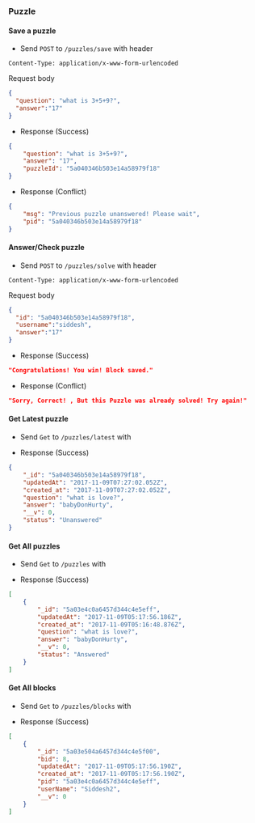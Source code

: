 ### Puzzle 

#### Save a puzzle 

* Send `POST` to `/puzzles/save` with 
header
```
Content-Type: application/x-www-form-urlencoded
```
Request body 
```json
{
  "question": "what is 3+5+9?",
  "answer":"17"
}
```

* Response (Success) 
```json
{
    "question": "what is 3+5+9?",
    "answer": "17",
    "puzzleId": "5a040346b503e14a58979f18"
}
```
* Response (Conflict)
```json
{
    "msg": "Previous puzzle unanswered! Please wait",
    "pid": "5a040346b503e14a58979f18"
}
```

#### Answer/Check puzzle 

* Send `POST` to `/puzzles/solve` with 
header
```
Content-Type: application/x-www-form-urlencoded
```
Request body 
```json
{
  "id": "5a040346b503e14a58979f18",
  "username":"siddesh",
  "answer":"17"
}
```

* Response (Success) 
```json
"Congratulations! You win! Block saved."
```
* Response (Conflict)
```json
"Sorry, Correct! , But this Puzzle was already solved! Try again!"
```


#### Get Latest puzzle 

* Send `Get` to `/puzzles/latest` with 

* Response (Success) 
```json
{
    "_id": "5a040346b503e14a58979f18",
    "updatedAt": "2017-11-09T07:27:02.052Z",
    "created_at": "2017-11-09T07:27:02.052Z",
    "question": "what is love?",
    "answer": "babyDonHurty",
    "__v": 0,
    "status": "Unanswered"
}
```

#### Get All puzzles

* Send `Get` to `/puzzles` with 

* Response (Success) 
```json
[
    {
        "_id": "5a03e4c0a6457d344c4e5eff",
        "updatedAt": "2017-11-09T05:17:56.186Z",
        "created_at": "2017-11-09T05:16:48.876Z",
        "question": "what is love?",
        "answer": "babyDonHurty",
        "__v": 0,
        "status": "Answered"
    }
]
```


#### Get All blocks

* Send `Get` to `/puzzles/blocks` with 

* Response (Success) 
```json
[
    {
        "_id": "5a03e504a6457d344c4e5f00",
        "bid": 8,
        "updatedAt": "2017-11-09T05:17:56.190Z",
        "created_at": "2017-11-09T05:17:56.190Z",
        "pid": "5a03e4c0a6457d344c4e5eff",
        "userName": "Siddesh2",
        "__v": 0
    }
]
```